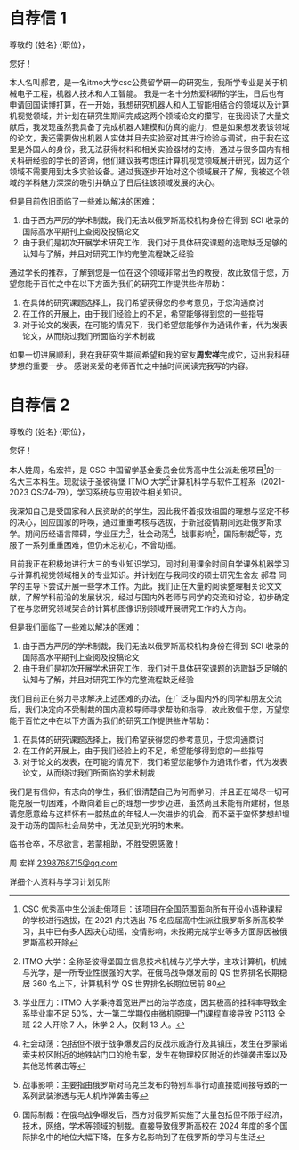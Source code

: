 # 自荐信 1
尊敬的 {姓名} {职位}，

您好！

本人名叫郝君，是一名itmo大学csc公费留学研一的研究生，我所学专业是关于机械电子工程，机器人技术和人工智能。
我是一名十分热爱科研的学生，日后也有申请回国读博打算，在一开始，我想研究机器人和人工智能相结合的领域以及计算机视觉领域，并计划在研究生期间完成这两个领域论文的攥写，在我阅读了大量文献后，我发现虽然我具备了完成机器人建模和仿真的能力，但是如果想发表该领域的论文，我还需要做出机器人实体并且去实验室对其进行检验与调试，由于我在这里是外国人的身份，我无法获得材料和相关实验器材的支持，通过与很多国内有相关科研经验的学长的咨询，他们建议我考虑往计算机视觉领域展开研究，因为这个领域不需要用到太多实验设备。通过我逐步开始对这个领域展开了解，我被这个领域的学科魅力深深的吸引并确立了日后往该领域发展的决心。

但是目前依旧面临了一些难以解决的困难：

1. 由于西方严厉的学术制裁，我们无法以俄罗斯高校机构身份在得到 SCI 收录的国际高水平期刊上查阅及投稿论文
2. 由于我们是初次开展学术研究工作，我们对于具体研究课题的选取缺乏足够的认知与了解，并且对研究工作的完整流程缺乏经验

通过学长的推荐，了解到您是一位在这个领域非常出色的教授，故此致信于您，万望您能于百忙之中在以下方面为我们的研究工作提供些许帮助：

1. 在具体的研究课题选择上，我们希望获得您的参考意见，于您沟通商讨
2. 在工作的开展上，由于我们经验上的不足，希望能够得到您的一些指导
3. 对于论文的发表，在可能的情况下，我们希望您能够作为通讯作者，代为发表论文，从而绕过我们所面临的学术制裁

如果一切进展顺利，我在我研究生期间希望和我的室友**周宏祥**完成它，迈出我科研梦想的重要一步。
感谢亲爱的老师百忙之中抽时间阅读完我写的内容。


# 自荐信 2

尊敬的 {姓名} {职位}，

您好！

本人姓周，名宏祥，是 CSC 中国留学基金委员会优秀高中生公派赴俄项目[^1]的一名大三本科生。现就读于圣彼得堡 ITMO 大学[^2]计算机科学与软件工程系（2021-2023 QS:74-79），学习系统与应用软件相关知识。

我深知自己是受国家和人民资助的的学生，因此我怀着报效祖国的理想与坚定不移的决心，回应国家的呼唤，通过重重考核与选拔，于新冠疫情期间远赴俄罗斯求学。期间历经语言障碍，学业压力[^3]，社会动荡[^4]，战事影响[^5]，国际制裁[^6]等，克服了一系列重重困难，但仍未忘初心，不曾动摇。

目前我正在积极地进行大三的专业知识学习，同时利用课余时间自学课外机器学习与计算机视觉领域相关的专业知识。并计划在与我同校的硕士研究生舍友 郝君 同学的主导下尝试开展一些学术工作。为此，我们正在大量的阅读整理相关论文文献，了解学科前沿的发展状况，经过与国内外老师与同学的交流和讨论，初步确定了在与您研究领域契合的计算机图像识别领域开展研究工作的大方向。

但是我们面临了一些难以解决的困难：

1. 由于西方严厉的学术制裁，我们无法以俄罗斯高校机构身份在得到 SCI 收录的国际高水平期刊上查阅及投稿论文
2. 由于我们是初次开展学术研究工作，我们对于具体研究课题的选取缺乏足够的认知与了解，并且对研究工作的完整流程缺乏经验

我们目前正在努力寻求解决上述困难的办法，在广泛与国内外的同学和朋友交流后，我们决定向不受制裁的国内高校导师寻求帮助和指导，故此致信于您，万望您能于百忙之中在以下方面为我们的研究工作提供些许帮助：

1. 在具体的研究课题选择上，我们希望获得您的参考意见，于您沟通商讨
2. 在工作的开展上，由于我们经验上的不足，希望能够得到您的一些指导
3. 对于论文的发表，在可能的情况下，我们希望您能够作为通讯作者，代为发表论文，从而绕过我们所面临的学术制裁

我们是有信仰，有志向的学生，我们很清楚自己为何而学习，并且正在竭尽一切可能克服一切困难，不断向着自己的理想一步步迈进，虽然尚且未能有所建树，但恳请您愿意给与这样怀有一腔热血的年轻人一次进步的机会，而不至于空怀梦想却埋没于动荡的国际社会局势中，无法见到光明的未来。

临书仓卒，不尽欲言，若蒙相助，不胜受恩感激！

周 宏祥
2398768715@qq.com

详细个人资料与学习计划见附

[^1]: CSC 优秀高中生公派赴俄项目：该项目在全国范围面向所有开设小语种课程的学校进行选拔，在 2021 内共选出 75 名应届高中生派往俄罗斯多所高校学习，其中已有多人因决心动摇，疫情影响，未按期完成学业等多方面原因被俄罗斯高校开除
[^2]: ITMO 大学：全称圣彼得堡国立信息技术机械与光学大学，主攻计算机，机械与光学，是一所专业性很强的大学。在俄乌战争爆发前的 QS 世界排名长期稳居 360 名上下，计算机科学 QS 世界排名长期位居前 80
[^3]: 学业压力：ITMO 大学秉持着宽进严出的治学态度，因其极高的挂科率导致全系毕业率不足 50%，大一第二学期仅由微机原理一门课程直接导致 P3113 全班 22 人开除 7 人，休学 2 人，仅剩 13 人。
[^4]: 社会动荡：包括但不限于战争爆发后的反战示威游行及其镇压，发生在罗蒙诺索夫校区附近的地铁站门口的枪击案，发生在物理校区附近的炸弹袭击案以及其他恐怖袭击等
[^5]: 战事影响：主要指由俄罗斯对乌克兰发布的特别军事行动直接或间接导致的一系列武装渗透与无人机炸弹袭击等
[^6]: 国际制裁：在俄乌战争爆发后，西方对俄罗斯实施了大量包括但不限于经济，技术，网络，学术等领域的制裁。直接导致俄罗斯高校在 2024 年度的多个国际排名中的地位大幅下降，在多方名影响到了在俄罗斯的学习与生活
